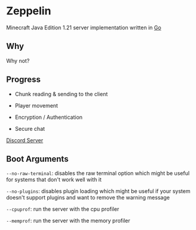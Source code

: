 # Zeppelin
Minecraft Java Edition 1.21 server implementation written in [Go](https://go.dev)

## Why
Why not?

## Progress
- Chunk reading & sending to the client

- Player movement

- Encryption / Authentication

- Secure chat

[Discord Server](https://discord.gg/T8qEtDWPak)

## Boot Arguments
`--no-raw-terminal`: disables the raw terminal option which might be useful for systems that don't work well with it

`--no-plugins`: disables plugin loading which might be useful if your system doesn't support plugins and want to remove the warning message

`--cpuprof`: run the server with the cpu profiler

`--memprof`: run the server with the memory profiler